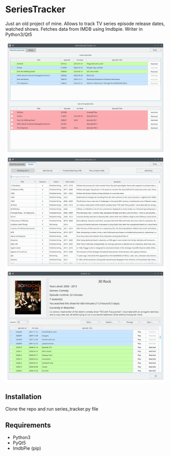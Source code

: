 # SeriesTracker

Just an old project of mine. Allows to track TV series episode release dates, watched shows. Fetches data from IMDB using Imdbpie. Writer in Python3/Qt5

![](https://github.com/FFDA/ffda.github.storage/blob/main/images/SeriesTracker1.png?raw=true)
![](https://github.com/FFDA/ffda.github.storage/blob/main/images/SeriesTracker2.png?raw=true)
![](https://github.com/FFDA/ffda.github.storage/blob/main/images/SeriesTracker3.png?raw=true)

## Installation

Clone the repo and run series_tracker.py file

## Requirements

* Python3
* PyQt5
* ImdbPie (pip)

